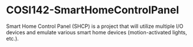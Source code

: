 # COSI142-SmartHomeControlPanel
Smart Home Control Panel (SHCP) is a project that will utilize multiple I/O devices and emulate various smart home devices (motion-activated lights, etc.).
